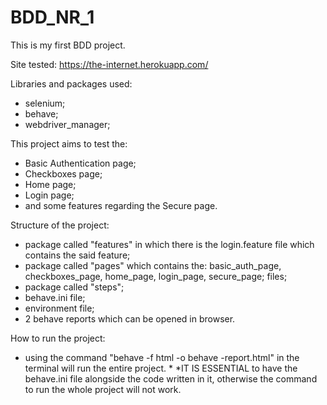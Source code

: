 # BDD_NR_1

This is my first BDD project.

Site tested: https://the-internet.herokuapp.com/

Libraries and packages used:
- selenium;
- behave;
- webdriver_manager;

This project aims to test the:
- Basic Authentication page;
- Checkboxes page;
- Home page;
- Login page;
- and some features regarding the Secure page.

Structure of the project:
- package called "features" in which there is the login.feature file which contains the said feature;
- package called "pages" which contains the: basic_auth_page, checkboxes_page, home_page, login_page, secure_page; files;
- package called "steps";
- behave.ini file;
- environment file;
- 2 behave reports which can be opened in browser.

How to run the project:
- using the command "behave -f html -o behave -report.html" in the terminal will run the entire project. *
*IT IS ESSENTIAL to have the behave.ini file alongside the code written in it, otherwise the command to run the whole project will not work.
